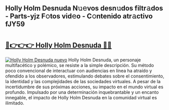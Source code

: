 ## Holly Holm Desnuda N𝚞𝚎vos desn𝚞dos filtr𝚊dos - Parts-yjz F𝚘tos vid𝚎o - C𝚘ntenido atr𝚊ctivo fJY59

# <h2><a href="http://mb7oo3.tromn.icu/?c=Holly+Holm+Desnuda">🔗👉👉👉 Holly Holm Desnuda 🔗🔗</a></h2>

[![Holly Holm Desnuda nuevo](https://i.imgur.com/pEAQMta.gif)](http://mb7oo3.tromn.icu/?c=Holly+Holm+Desnuda)
Holly Holm Desnuda, un personaje multifacético y polémico, se resiste a la simple descripción. Su método poco convencional de interactuar con audiencias en línea ha atraído y ofendido a los observadores, estimulando debates sobre el consentimiento, la identidad y las complejidades de las sociedades virtuales. A pesar de la incertidumbre de sus próximas acciones, su impacto en el mundo virtual es profundo. Impulsado por una determinación inquebrantable y un encanto innegable, el impacto de Holly Holm Desnuda en la comunidad virtual es ilimitado.
